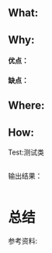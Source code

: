 

## What:




## Why:
#### 优点：


#### 缺点：


## Where:


## How:





Test:测试类
```java

```
输出结果：
```java

```


# 总结

参考资料:
